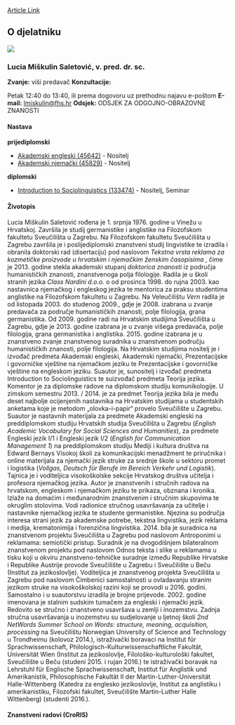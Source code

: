 [Article Link](https://www.fhs.hr/djelatnik/lucia.miskulin_saletovic)

## O djelatniku
![](https://www.fhs.hr/images/users_profiles/l_miskulin_slika_mala.jpg)
###  Lucia Miškulin Saletović, v. pred. dr. sc. 
**Zvanje:**
viši predavač 
**Konzultacije:**
  
Petak 12:40 do 13:40, ili prema dogovoru uz prethodnu najavu e-poštom 
**E-mail:**
[lmiskulin@fhs.hr](javascript:startMail\('zyfvhxvy@aus.feu'\);)
**Odsjek:**
ODSJEK ZA ODGOJNO-OBRAZOVNE ZNANOSTI 
#### Nastava
**prijediplomski**
  * [Akademski engleski (45642)](https://www.fhs.hr/predmet/akaeng) - Nositelj
  * [Akademski njemački (45829)](https://www.fhs.hr/predmet/akanje) - Nositelj


**diplomski**
  * [Introduction to Sociolinguistics (133474)](https://www.fhs.hr/predmet/its_a) - Nositelj, Seminar


#### Životopis
Lucia Miškulin Saletović rođena je 1. srpnja 1976. godine u Vinežu u Hrvatskoj. Završila je studij germanistike i anglistike na Filozofskom fakultetu Sveučilišta u Zagrebu. Na Filozofskom fakultetu Sveučilišta u Zagrebu završila je i poslijediplomski znanstveni studij lingvistike te izradila i obranila doktorski rad (disertaciju) pod naslovom _Tekstna vrsta reklama za kozmetičke proizvode u hrvatskim i njemačkim ženskim časopisima_ , čime je 2013. godine stekla akademski stupanj _doktorica znanosti_ iz područja humanističkih znanosti, znanstvenoga polja filologije.
Radila je u školi stranih jezika _Class Nardini d.o.o._ o od prosinca 1998. do rujna 2003. kao nastavnica njemačkog i engleskog jezika te mentorica za praksu studentima anglistike na Filozofskom fakultetu u Zagrebu. Na Veleučilištu _Vern_ radila je od listopada 2003. do studenog 2009., gdje je 2008. izabrana u zvanje predavača za područje humanističkih znanosti, polje filologija, grana germanistika. Od 2009. godine radi na Hrvatskim studijima Sveučilišta u Zagrebu, gdje je 2013. godine izabrana je u zvanje višega predavača, polje filologija, grana germanistika i anglistika. 2015. godine izabrana je u znanstveno zvanje znanstvenog suradnika u znanstvenom području humanističkih znanosti, polje filologija. Na Hrvatskim studijima nositelj je i izvođač predmeta Akademski engleski, Akademski njemački, Prezentacijske i govorničke vještine na njemačkom jeziku te Prezentacijske i govorničke vještine na engleskom jeziku. Suautor je, sunositelj i izvođač predmeta Introduction to Sociolinguistics te suizvođač predmeta Teorija jezika. Komentor je za diplomske radove na diplomskom studiju komunikologije. U zimskom semestru 2013. / 2014. je za predmet Teorija jezika bila je među deset najbolje ocijenjenih nastavnika na Hrvatskim studijama u studentskih anketama koje je metodom „olovka-i-papir“ provelo Sveučilište u Zagrebu. Suautor je nastavnih materijala za predmete Akademski engleski na preddiplomskom studiju Hrvatskih studija Sveučilišta u Zagrebu (_English Academic Vocabulary for Social Sciences and Humanities_), za predmete Engleski jezik I/1 i Engleski jezik I/2 (_English for Communication Management 1_) na preddiplomskom studiju Mediji i kultura društva na Edward Bernays Visokoj školi za komunikacijski menadžment te priručnika i online materijala za njemački jezik struke za srednje škole u sektoru promet i logistika (_Vollgas, Deutsch für Berufe im Bereich Verkehr und Logistik_). Tajnica je i voditeljica visokoškolske sekcije Hrvatskog društva učitelja i profesora njemačkog jezika.
Autor je znanstvenih i stručnih radova na hrvatskom, engleskom i njemačkom jeziku te prikaza, obznana i kronika. Izlaže na domaćim i međunarodnim znanstvenim i stručnim skupovima te okruglim stolovima. Vodi radionice stručnog usavršavanja za učitelje i nastavnike njemačkog jezika te studente germanistike. Njezina su područja interesa strani jezik za akademske potrebe, tekstna lingvistika, jezik reklama i medija, krematonimija i forenzična lingvistika. 2014. bila je suradnica na znanstvenom projektu Sveučilišta u Zagrebu pod naslovom Antroponimi u reklamama: semiotički pristup. Suradnik je na dvogodišnjem bilateralnom znanstvenom projektu pod naslovom Odnos teksta i slike u reklamama u tisku koji u okviru znanstveno-tehničke suradnje između Republike Hrvatske i Republike Austrije provode Sveučilište u Zagrebu i Sveučilište u Beču (Institut za jezikoslovlje). Voditeljica je znanstvenog projekta Sveučilišta u Zagrebu pod naslovom Čimbenici samostalnosti u ovladavanju stranim jezikom struke na visokoškolskoj razini koji se provodi u 2016. godini.
Samostalno i u suautorstvu izradila je brojne prijevode. 2002. godine imenovana je stalnim sudskim tumačem za engleski i njemački jezik. Redovito se stručno i znanstveno usavršava u zemlji i inozemstvu. Zadnja stručna usavršavanja u inozemstvu su sudjelovanje u ljetnoj školi _2nd NetWords Summer School on Words: structure, meaning, acquisition, processing_ na Sveučilištu Norwegian University of Science and Technology u Trondheimu (kolovoz 2014.), istraživački boravaci na Institut für Sprachwissenschaft, Philologisch-Kulturwissenschaftliche Fakultät, Universität Wien (Institut za jezikoslovlje, Filološko-kulturološki fakultet, Sveučilište u Beču (studeni 2015. i rujan 2016.) te istraživački boravak na Lehrstuhl für Englische Sprachwissenschaft, Institut für Anglistik und Amerikanistik, Philosophische Fakultät II der Martin-Luther-Universität Halle-Wittenberg (Katedra za englesko jezikoslovlje, Institut za anglistiku i amerikanistiku, Filozofski fakultet, Sveučilište Martin-Luther Halle Wittenberg) (studenti 2016.).
#### Znanstveni radovi (CroRIS)
